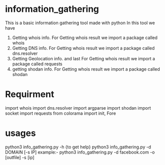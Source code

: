 # information_gathering
This is a basic information gathering tool made with python
In this tool we have
1. Getting whois info.
   For Getting whois result we import a package called whois
3. Getting DNS info.
    For Getting whois result we import a package called dns.resolver
5. Getting Geolocation info. and last
    For Getting whois result we import a package called requests
7. getting shodan info.
    For Getting whois result we import a package called shodan

# Requirment
import whois
import dns.resolver
import argparse
import shodan
import socket
import requests
from colorama import init, Fore

# usages
python3 info_gathering.py -h {to get help}
python3 info_gathering.py -d DOMAIN [-s IP]
example:- python3 info_gathering.py -d facebook.com -o [outfile] -s [ip]





